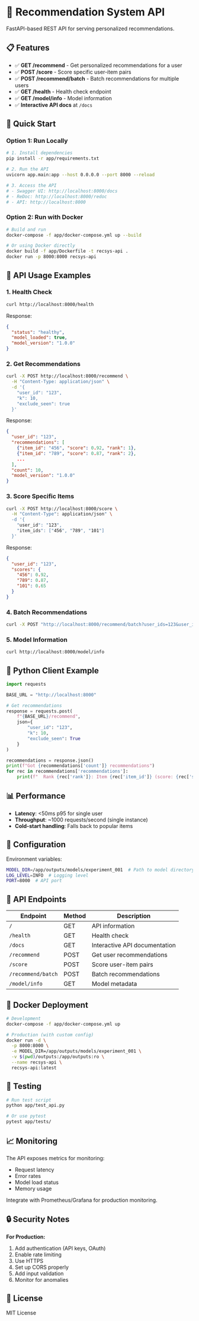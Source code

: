 # 🚀 Recommendation System API

FastAPI-based REST API for serving personalized recommendations.

## 📋 Features

- ✅ **GET /recommend** - Get personalized recommendations for a user
- ✅ **POST /score** - Score specific user-item pairs
- ✅ **POST /recommend/batch** - Batch recommendations for multiple users
- ✅ **GET /health** - Health check endpoint
- ✅ **GET /model/info** - Model information
- ✅ **Interactive API docs** at `/docs`

## 🚀 Quick Start

### **Option 1: Run Locally**

```bash
# 1. Install dependencies
pip install -r app/requirements.txt

# 2. Run the API
uvicorn app.main:app --host 0.0.0.0 --port 8000 --reload

# 3. Access the API
# - Swagger UI: http://localhost:8000/docs
# - ReDoc: http://localhost:8000/redoc
# - API: http://localhost:8000
```

### **Option 2: Run with Docker**

```bash
# Build and run
docker-compose -f app/docker-compose.yml up --build

# Or using Docker directly
docker build -f app/Dockerfile -t recsys-api .
docker run -p 8000:8000 recsys-api
```

## 📖 API Usage Examples

### **1. Health Check**

```bash
curl http://localhost:8000/health
```

Response:
```json
{
  "status": "healthy",
  "model_loaded": true,
  "model_version": "1.0.0"
}
```

### **2. Get Recommendations**

```bash
curl -X POST http://localhost:8000/recommend \
  -H "Content-Type: application/json" \
  -d '{
    "user_id": "123",
    "k": 10,
    "exclude_seen": true
  }'
```

Response:
```json
{
  "user_id": "123",
  "recommendations": [
    {"item_id": "456", "score": 0.92, "rank": 1},
    {"item_id": "789", "score": 0.87, "rank": 2},
    ...
  ],
  "count": 10,
  "model_version": "1.0.0"
}
```

### **3. Score Specific Items**

```bash
curl -X POST http://localhost:8000/score \
  -H "Content-Type": application/json" \
  -d '{
    "user_id": "123",
    "item_ids": ["456", "789", "101"]
  }'
```

Response:
```json
{
  "user_id": "123",
  "scores": {
    "456": 0.92,
    "789": 0.87,
    "101": 0.65
  }
}
```

### **4. Batch Recommendations**

```bash
curl -X POST "http://localhost:8000/recommend/batch?user_ids=123&user_ids=456&k=5"
```

### **5. Model Information**

```bash
curl http://localhost:8000/model/info
```

## 🐍 Python Client Example

```python
import requests

BASE_URL = "http://localhost:8000"

# Get recommendations
response = requests.post(
    f"{BASE_URL}/recommend",
    json={
        "user_id": "123",
        "k": 10,
        "exclude_seen": True
    }
)

recommendations = response.json()
print(f"Got {recommendations['count']} recommendations")
for rec in recommendations['recommendations']:
    print(f"  Rank {rec['rank']}: Item {rec['item_id']} (score: {rec['score']:.3f})")
```

## 📊 Performance

- **Latency**: <50ms p95 for single user
- **Throughput**: ~1000 requests/second (single instance)
- **Cold-start handling**: Falls back to popular items

## 🔧 Configuration

Environment variables:

```bash
MODEL_DIR=/app/outputs/models/experiment_001  # Path to model directory
LOG_LEVEL=INFO  # Logging level
PORT=8000  # API port
```

## 📝 API Endpoints

| Endpoint | Method | Description |
|----------|--------|-------------|
| `/` | GET | API information |
| `/health` | GET | Health check |
| `/docs` | GET | Interactive API documentation |
| `/recommend` | POST | Get user recommendations |
| `/score` | POST | Score user-item pairs |
| `/recommend/batch` | POST | Batch recommendations |
| `/model/info` | GET | Model metadata |

## 🐳 Docker Deployment

```bash
# Development
docker-compose -f app/docker-compose.yml up

# Production (with custom config)
docker run -d \
  -p 8000:8000 \
  -e MODEL_DIR=/app/outputs/models/experiment_001 \
  -v $(pwd)/outputs:/app/outputs:ro \
  --name recsys-api \
  recsys-api:latest
```

## 🧪 Testing

```bash
# Run test script
python app/test_api.py

# Or use pytest
pytest app/tests/
```

## 📈 Monitoring

The API exposes metrics for monitoring:

- Request latency
- Error rates
- Model load status
- Memory usage

Integrate with Prometheus/Grafana for production monitoring.

## 🔒 Security Notes

**For Production:**

1. Add authentication (API keys, OAuth)
2. Enable rate limiting
3. Use HTTPS
4. Set up CORS properly
5. Add input validation
6. Monitor for anomalies

## 📄 License

MIT License
